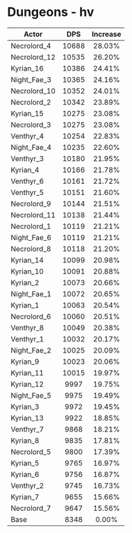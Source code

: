 # Dungeons - hv
| Actor | DPS | Increase |
|---|:---:|:---:|
|Necrolord_4|10688|28.03%|
|Necrolord_12|10535|26.20%|
|Kyrian_16|10386|24.41%|
|Night_Fae_3|10365|24.16%|
|Necrolord_10|10352|24.01%|
|Necrolord_2|10342|23.89%|
|Kyrian_15|10275|23.08%|
|Necrolord_3|10275|23.08%|
|Venthyr_4|10254|22.83%|
|Night_Fae_4|10235|22.60%|
|Venthyr_3|10180|21.95%|
|Kyrian_4|10166|21.78%|
|Venthyr_6|10161|21.72%|
|Venthyr_5|10151|21.60%|
|Necrolord_9|10144|21.51%|
|Necrolord_11|10138|21.44%|
|Necrolord_1|10119|21.21%|
|Night_Fae_6|10119|21.21%|
|Necrolord_8|10118|21.20%|
|Kyrian_14|10099|20.98%|
|Kyrian_10|10091|20.88%|
|Kyrian_2|10073|20.66%|
|Night_Fae_1|10072|20.65%|
|Kyrian_1|10063|20.54%|
|Necrolord_6|10060|20.51%|
|Venthyr_8|10049|20.38%|
|Venthyr_1|10032|20.17%|
|Night_Fae_2|10025|20.09%|
|Kyrian_9|10023|20.06%|
|Kyrian_11|10015|19.97%|
|Kyrian_12|9997|19.75%|
|Night_Fae_5|9975|19.49%|
|Kyrian_3|9972|19.45%|
|Kyrian_13|9922|18.85%|
|Venthyr_7|9868|18.21%|
|Kyrian_8|9835|17.81%|
|Necrolord_5|9800|17.39%|
|Kyrian_5|9765|16.97%|
|Kyrian_6|9756|16.87%|
|Venthyr_2|9745|16.73%|
|Kyrian_7|9655|15.66%|
|Necrolord_7|9647|15.56%|
|Base|8348|0.00%|
